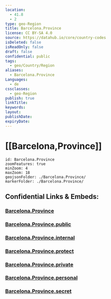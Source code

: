 ```yaml
---
location:
  - 41.8
  - 2
type: geo-Region
title: Barcelona.Province
license: CC BY-SA 4.0
source: https://datahub.io/core/country-codes
isDeleted: false
isReadOnly: false
draft: false
confidential: public
tags:
  - geo/Country/Region
aliases:
  - Barcelona.Province
Languages:
  - de
cssclasses:
  - geo-Region
publish: true
linkTitle:
keywords:
layout:
publishDate:
expiryDate:
---
```


# [[Barcelona,Province]]

```leaflet
id: Barcelona.Province
zoomFeatures: true 
minZoom: 4 
maxZoom: 18
geojsonFolder: ./Barcelona.Province/
markerFolder: ./Barcelona.Province/
```


## Confidential Links & Embeds: 

### [Barcelona.Province](/_Standards/Earth/Continent/Europe/Europe~South/Spain/Provinces~Spain/Catalunya/counties~Cataluña/Barcelona.Province.md) 

### [Barcelona.Province.public](/_public/Earth/Continent/Europe/Europe~South/Spain/Provinces~Spain/Catalunya/counties~Cataluña/Barcelona.Province.public.md) 

### [Barcelona.Province.internal](/_internal/Earth/Continent/Europe/Europe~South/Spain/Provinces~Spain/Catalunya/counties~Cataluña/Barcelona.Province.internal.md) 

### [Barcelona.Province.protect](/_protect/Earth/Continent/Europe/Europe~South/Spain/Provinces~Spain/Catalunya/counties~Cataluña/Barcelona.Province.protect.md) 

### [Barcelona.Province.private](/_private/Earth/Continent/Europe/Europe~South/Spain/Provinces~Spain/Catalunya/counties~Cataluña/Barcelona.Province.private.md) 

### [Barcelona.Province.personal](/_personal/Earth/Continent/Europe/Europe~South/Spain/Provinces~Spain/Catalunya/counties~Cataluña/Barcelona.Province.personal.md) 

### [Barcelona.Province.secret](/_secret/Earth/Continent/Europe/Europe~South/Spain/Provinces~Spain/Catalunya/counties~Cataluña/Barcelona.Province.secret.md)

